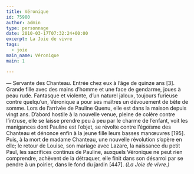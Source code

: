 ```yaml
---
title: Véronique
id: 75980
author: admin
type: personnage
date: 2010-03-17T07:32:24+00:00
excerpt: La Joie de vivre
tags:
  - joie
main_name: Véronique
main: 1

---
```

— Servante des Chanteau. Entrée chez eux à l&rsquo;âge de quinze ans [3]. Grande fille avec des mains d&rsquo;homme et une face de gendarme, joues à peau rude. Fantasque et violente, d&rsquo;un naturel jaloux, toujours furieuse contre quelqu&rsquo;un, Véronique a pour ses maîtres un dévouement de bête de somme. Lors de l&rsquo;arrivée de Pauline Quenu, elle est dans la maison depuis vingt ans. D&rsquo;abord hostile à la nouvelle venue, pleine de colère contre l&rsquo;intruse, elle se laisse prendre peu à peu par le charme de l&rsquo;enfant, voit les manigances dont Pauline est l&rsquo;objet, se révolte contre l&rsquo;égoïsme des Chanteau et dénonce enfin à la jeune fille leurs basses manœuvres [195]. Puis, à la mort de madame Chanteau, une nouvelle révolution s&rsquo;opère en elle; le retour de Louise, son mariage avec Lazare, la naissance du petit Paul, les sacrifices continus de Pauline, auxquels Véronique ne peut rien comprendre, achèvent de la détraquer, elle finit dans son désarroi par se pendre à un poirier, dans le fond du jardin [447]. _(La Joie de vivre.)_